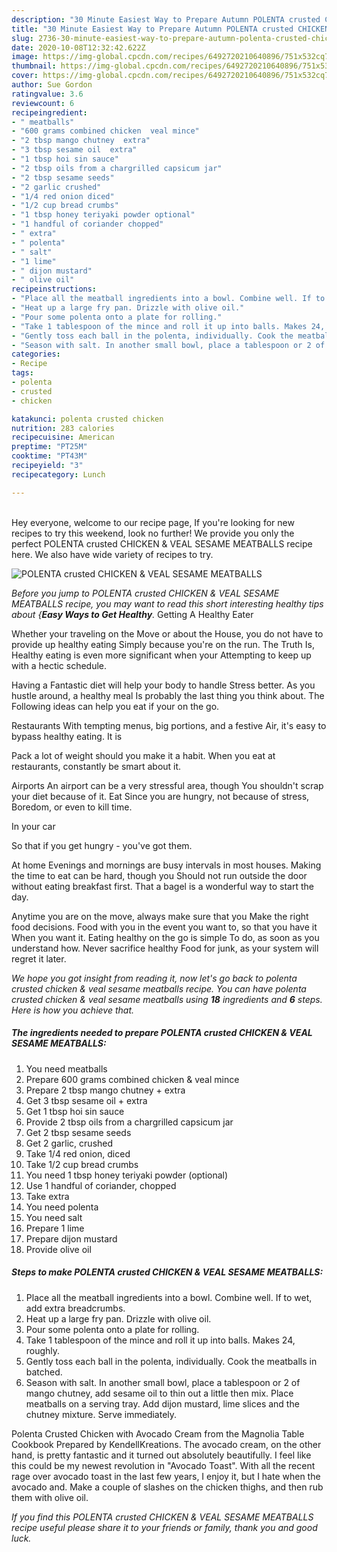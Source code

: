 ```yaml
---
description: "30 Minute Easiest Way to Prepare Autumn POLENTA crusted CHICKEN &amp;amp; VEAL SESAME MEATBALLS"
title: "30 Minute Easiest Way to Prepare Autumn POLENTA crusted CHICKEN &amp;amp; VEAL SESAME MEATBALLS"
slug: 2736-30-minute-easiest-way-to-prepare-autumn-polenta-crusted-chicken-and-amp-veal-sesame-meatballs
date: 2020-10-08T12:32:42.622Z
image: https://img-global.cpcdn.com/recipes/6492720210640896/751x532cq70/polenta-crusted-chicken-veal-sesame-meatballs-recipe-main-photo.jpg
thumbnail: https://img-global.cpcdn.com/recipes/6492720210640896/751x532cq70/polenta-crusted-chicken-veal-sesame-meatballs-recipe-main-photo.jpg
cover: https://img-global.cpcdn.com/recipes/6492720210640896/751x532cq70/polenta-crusted-chicken-veal-sesame-meatballs-recipe-main-photo.jpg
author: Sue Gordon
ratingvalue: 3.6
reviewcount: 6
recipeingredient:
- " meatballs"
- "600 grams combined chicken  veal mince"
- "2 tbsp mango chutney  extra"
- "3 tbsp sesame oil  extra"
- "1 tbsp hoi sin sauce"
- "2 tbsp oils from a chargrilled capsicum jar"
- "2 tbsp sesame seeds"
- "2 garlic crushed"
- "1/4 red onion diced"
- "1/2 cup bread crumbs"
- "1 tbsp honey teriyaki powder optional"
- "1 handful of coriander chopped"
- " extra"
- " polenta"
- " salt"
- "1 lime"
- " dijon mustard"
- " olive oil"
recipeinstructions:
- "Place all the meatball ingredients into a bowl. Combine well. If to wet, add extra breadcrumbs."
- "Heat up a large fry pan. Drizzle with olive oil."
- "Pour some polenta onto a plate for rolling."
- "Take 1 tablespoon of the mince and roll it up into balls. Makes 24, roughly."
- "Gently toss each ball in the polenta, individually. Cook the meatballs in batched."
- "Season with salt. In another small bowl, place a tablespoon or 2 of mango chutney, add sesame oil to thin out a little then mix. Place meatballs on a serving tray. Add dijon mustard, lime slices and the chutney mixture. Serve immediately."
categories:
- Recipe
tags:
- polenta
- crusted
- chicken

katakunci: polenta crusted chicken 
nutrition: 283 calories
recipecuisine: American
preptime: "PT25M"
cooktime: "PT43M"
recipeyield: "3"
recipecategory: Lunch

---
```

<br>
Hey everyone, welcome to our recipe page, If you're looking for new recipes to try this weekend, look no further! We provide you only the perfect POLENTA crusted CHICKEN &amp; VEAL SESAME MEATBALLS recipe here. We also have wide variety of recipes to try.
<br>


![POLENTA crusted CHICKEN &amp; VEAL SESAME MEATBALLS](https://img-global.cpcdn.com/recipes/6492720210640896/751x532cq70/polenta-crusted-chicken-veal-sesame-meatballs-recipe-main-photo.jpg)

<i>Before you jump to POLENTA crusted CHICKEN &amp; VEAL SESAME MEATBALLS recipe, you may want to read this short interesting healthy tips about {<strong>Easy Ways to Get Healthy</strong>.</i>
Getting A Healthy Eater

Whether your traveling on the Move or about the
House, you do not have to provide up healthy eating
Simply because you're on the run. The Truth Is,
Healthy eating is even more significant when your
Attempting to keep up with a hectic schedule.

Having a Fantastic diet will help your body to handle
Stress better. As you hustle around, a healthy meal
Is probably the last thing you think about. The
Following ideas can help you eat if your on the go.

Restaurants
With tempting menus, big portions, and a festive
Air, it's easy to bypass healthy eating. It is 

Pack a lot of weight should you make it a habit.
When you eat at restaurants, constantly be smart
about it.

Airports
An airport can be a very stressful area, though 
You shouldn't scrap your diet because of it. Eat
Since you are hungry, not because of stress,
Boredom, or even to kill time.

In your car

So that if you get hungry - you've got them.

At home
Evenings and mornings are busy intervals in most houses.
Making the time to eat can be hard, though you
Should not run outside the door without eating breakfast
first. 
That a bagel is a wonderful way to start the day.

Anytime you are on the move, always make sure that you
Make the right food decisions. 
Food with you in the event you want to, so that you have it
When you want it. Eating healthy on the go is simple 
To do, as soon as you understand how. Never sacrifice healthy
Food for junk, as your system will regret it later.


<i>We hope you got insight from reading it, now let's go back to polenta crusted chicken &amp; veal sesame meatballs recipe. You can have polenta crusted chicken &amp; veal sesame meatballs using <strong>18</strong> ingredients and <strong>6</strong> steps. Here is how you achieve that.
</i>

##### The ingredients needed to prepare POLENTA crusted CHICKEN &amp; VEAL SESAME MEATBALLS:

1. You need  meatballs
1. Prepare 600 grams combined chicken &amp; veal mince
1. Prepare 2 tbsp mango chutney + extra
1. Get 3 tbsp sesame oil + extra
1. Get 1 tbsp hoi sin sauce
1. Provide 2 tbsp oils from a chargrilled capsicum jar
1. Get 2 tbsp sesame seeds
1. Get 2 garlic, crushed
1. Take 1/4 red onion, diced
1. Take 1/2 cup bread crumbs
1. You need 1 tbsp honey teriyaki powder (optional)
1. Use 1 handful of coriander, chopped
1. Take  extra
1. You need  polenta
1. You need  salt
1. Prepare 1 lime
1. Prepare  dijon mustard
1. Provide  olive oil


##### Steps to make POLENTA crusted CHICKEN &amp; VEAL SESAME MEATBALLS:

1. Place all the meatball ingredients into a bowl. Combine well. If to wet, add extra breadcrumbs.
1. Heat up a large fry pan. Drizzle with olive oil.
1. Pour some polenta onto a plate for rolling.
1. Take 1 tablespoon of the mince and roll it up into balls. Makes 24, roughly.
1. Gently toss each ball in the polenta, individually. Cook the meatballs in batched.
1. Season with salt. In another small bowl, place a tablespoon or 2 of mango chutney, add sesame oil to thin out a little then mix. Place meatballs on a serving tray. Add dijon mustard, lime slices and the chutney mixture. Serve immediately.


Polenta Crusted Chicken with Avocado Cream from the Magnolia Table Cookbook Prepared by KendellKreations. The avocado cream, on the other hand, is pretty fantastic and it turned out absolutely beautifully. I feel like this could be my newest revolution in &#34;Avocado Toast&#34;. With all the recent rage over avocado toast in the last few years, I enjoy it, but I hate when the avocado and. Make a couple of slashes on the chicken thighs, and then rub them with olive oil. 

<i>If you find this POLENTA crusted CHICKEN &amp; VEAL SESAME MEATBALLS recipe useful please share it to your friends or family, thank you and good luck.</i>
